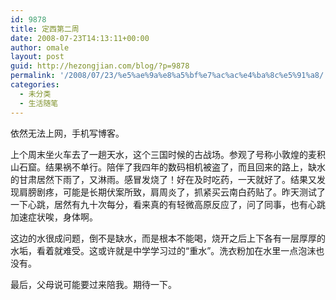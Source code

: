 ```yaml
---
id: 9878
title: 定西第二周
date: 2008-07-23T14:13:11+00:00
author: omale
layout: post
guid: http://hezongjian.com/blog/?p=9878
permalink: '/2008/07/23/%e5%ae%9a%e8%a5%bf%e7%ac%ac%e4%ba%8c%e5%91%a8/'
categories:
  - 未分类
  - 生活随笔
---
```

依然无法上网，手机写博客。

上个周末坐火车去了一趟天水，这个三国时候的古战场。参观了号称小敦煌的麦积山石窟。结果祸不单行。陪伴了我四年的数码相机被盗了，而且回来的路上，缺水的甘肃居然下雨了，又淋雨。感冒发烧了！好在及时吃药，一天就好了。结果又发现肩膀剧疼，可能是长期伏案所致，肩周炎了，抓紧买云南白药贴了。昨天测试了一下心跳，居然有九十次每分，看来真的有轻微高原反应了，问了同事，也有心跳加速症状唉，身体啊。

这边的水很成问题，倒不是缺水，而是根本不能喝，烧开之后上下各有一层厚厚的水垢，看着就难受。这或许就是中学学习过的“重水”。洗衣粉加在水里一点泡沫也没有。

最后，父母说可能要过来陪我。期待一下。